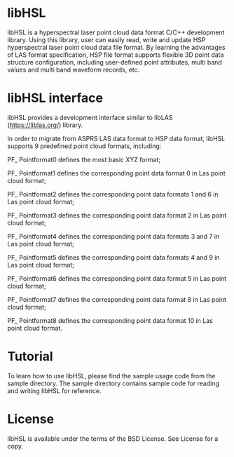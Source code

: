 # libHSL
libHSL is a hyperspectral laser point cloud data format C/C++ development library. Using this library, user can easily read, write and update HSP hyperspectral laser point cloud data file format. By learning the advantages of LAS format specification, HSP file format supports flexible 3D point data structure configuration, including user-defined point attributes, multi band values and multi band waveform records, etc.

# libHSL interface
libHSL provides a development interface similar to libLAS (https://liblas.org/) library.

In order to migrate from ASPRS LAS data format to HSP data format, libHSL supports 9 predefined point cloud formats, including:

PF_ Pointformat0 defines the most basic XYZ format;

PF_ Pointformat1 defines the corresponding point data format 0 in Las point cloud format;

PF_ Pointformat2 defines the corresponding point data formats 1 and 6 in Las point cloud format;

PF_ Pointformat3 defines the corresponding point data format 2 in Las point cloud format;

PF_ Pointformat4 defines the corresponding point data formats 3 and 7 in Las point cloud format;

PF_ Pointformat5 defines the corresponding point data formats 4 and 9 in Las point cloud format;

PF_ Pointformat6 defines the corresponding point data format 5 in Las point cloud format;

PF_ Pointformat7 defines the corresponding point data format 8 in Las point cloud format;

PF_ Pointformat8 defines the corresponding point data format 10 in Las point cloud format.


# Tutorial
To learn how to use libHSL, please find the sample usage code from the sample directory. The sample directory contains sample code for reading and writing libHSL for reference.

# License
libHSL is available under the terms of the BSD License. See License for a copy.
